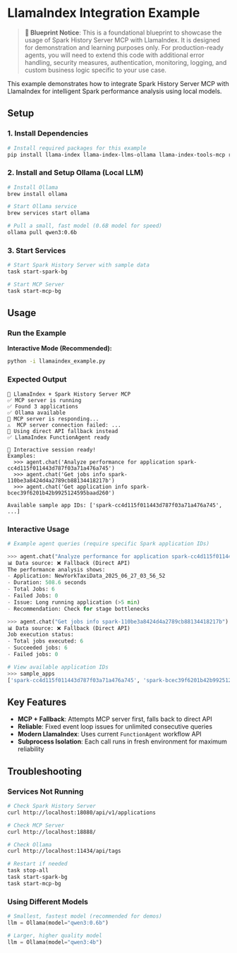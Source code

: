 # LlamaIndex Integration Example

> **🚧 Blueprint Notice**: This is a foundational blueprint to showcase the usage of Spark History Server MCP with LlamaIndex. It is designed for demonstration and learning purposes only. For production-ready agents, you will need to extend this code with additional error handling, security measures, authentication, monitoring, logging, and custom business logic specific to your use case.

This example demonstrates how to integrate Spark History Server MCP with LlamaIndex for intelligent Spark performance analysis using local models.

## Setup

### 1. Install Dependencies

```bash
# Install required packages for this example
pip install llama-index llama-index-llms-ollama llama-index-tools-mcp requests
```

### 2. Install and Setup Ollama (Local LLM)

```bash
# Install Ollama
brew install ollama

# Start Ollama service
brew services start ollama

# Pull a small, fast model (0.6B model for speed)
ollama pull qwen3:0.6b
```

### 3. Start Services

```bash
# Start Spark History Server with sample data
task start-spark-bg

# Start MCP Server
task start-mcp-bg
```

## Usage

### Run the Example

**Interactive Mode (Recommended):**
```bash
python -i llamaindex_example.py
```

### Expected Output

```
🚀 LlamaIndex + Spark History Server MCP
✅ MCP server is running
✅ Found 3 applications
✅ Ollama available
🔗 MCP server is responding...
⚠️  MCP server connection failed: ...
📝 Using direct API fallback instead
✅ LlamaIndex FunctionAgent ready

🎯 Interactive session ready!
Examples:
  >>> agent.chat('Analyze performance for application spark-cc4d115f011443d787f03a71a476a745')
  >>> agent.chat('Get jobs info spark-110be3a8424d4a2789cb88134418217b')
  >>> agent.chat('Get application info spark-bcec39f6201b42b9925124595baad260')

Available sample app IDs: ['spark-cc4d115f011443d787f03a71a476a745', ...]
```

### Interactive Usage

```python
# Example agent queries (require specific Spark application IDs)

>>> agent.chat("Analyze performance for application spark-cc4d115f011443d787f03a71a476a745")
📊 Data source: ❌ Fallback (Direct API)
The performance analysis shows:
- Application: NewYorkTaxiData_2025_06_27_03_56_52
- Duration: 508.6 seconds
- Total Jobs: 6
- Failed Jobs: 0
- Issue: Long running application (>5 min)
- Recommendation: Check for stage bottlenecks

>>> agent.chat("Get jobs info spark-110be3a8424d4a2789cb88134418217b")
📊 Data source: ❌ Fallback (Direct API)
Job execution status:
- Total jobs executed: 6
- Succeeded jobs: 6
- Failed jobs: 0

# View available application IDs
>>> sample_apps
['spark-cc4d115f011443d787f03a71a476a745', 'spark-bcec39f6201b42b9925124595baad260', 'spark-110be3a8424d4a2789cb88134418217b']
```

## Key Features

- **MCP + Fallback**: Attempts MCP server first, falls back to direct API
- **Reliable**: Fixed event loop issues for unlimited consecutive queries
- **Modern LlamaIndex**: Uses current `FunctionAgent` workflow API
- **Subprocess Isolation**: Each call runs in fresh environment for maximum reliability

## Troubleshooting

### Services Not Running
```bash
# Check Spark History Server
curl http://localhost:18080/api/v1/applications

# Check MCP Server
curl http://localhost:18888/

# Check Ollama
curl http://localhost:11434/api/tags

# Restart if needed
task stop-all
task start-spark-bg
task start-mcp-bg
```

### Using Different Models

```python
# Smallest, fastest model (recommended for demos)
llm = Ollama(model="qwen3:0.6b")

# Larger, higher quality model
llm = Ollama(model="qwen3:4b")
```
